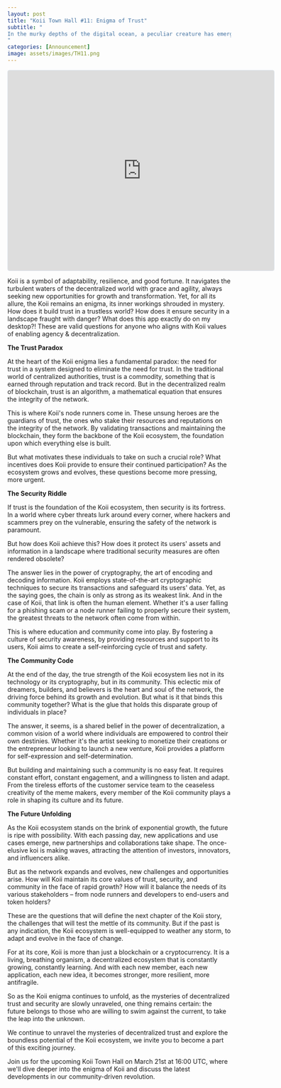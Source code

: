 ```yaml
---
layout: post
title: "Koii Town Hall #11: Enigma of Trust"
subtitle: "
In the murky depths of the digital ocean, a peculiar creature has emerged: the Koii. Elusive and enigmatic, this DePIN-based beast has captured the imagination of community members, with a diverse array of contributors into its ecosystem. But what exactly is Koii, and how can it manage to inspire fervent devotion among its followers?
"
categories: [Announcement]
image: assets/images/TH11.png
---
```


<iframe
  src="https://lu.ma/embed-checkout/evt-eH3YneWAHRiAYJr"
  width="600"
  height="450"
  frameborder="0"
  style="border: 1px solid #bfcbda88; border-radius: 4px;"
  allowfullscreen=""
  aria-hidden="false"
  tabindex="0"
></iframe>




Koii is a symbol of adaptability, resilience, and good fortune. It navigates the turbulent waters of the decentralized world with grace and agility, always seeking new opportunities for growth and transformation. Yet, for all its allure, the Koii remains an enigma, its inner workings shrouded in mystery. How does it build trust in a trustless world? How does it ensure security in a landscape fraught with danger? What does this app exactly do on my desktop?! These are valid questions for anyone who aligns with Koii values of enabling agency & decentralization.

**The Trust Paradox**

At the heart of the Koii enigma lies a fundamental paradox: the need for trust in a system designed to eliminate the need for trust. In the traditional world of centralized authorities, trust is a commodity, something that is earned through reputation and track record. But in the decentralized realm of blockchain, trust is an algorithm, a mathematical equation that ensures the integrity of the network.

This is where Koii's node runners come in. These unsung heroes are the guardians of trust, the ones who stake their resources and reputations on the integrity of the network. By validating transactions and maintaining the blockchain, they form the backbone of the Koii ecosystem, the foundation upon which everything else is built.

But what motivates these individuals to take on such a crucial role? What incentives does Koii provide to ensure their continued participation? As the ecosystem grows and evolves, these questions become more pressing, more urgent.

**The Security Riddle**

If trust is the foundation of the Koii ecosystem, then security is its fortress. In a world where cyber threats lurk around every corner, where hackers and scammers prey on the vulnerable, ensuring the safety of the network is paramount.

But how does Koii achieve this? How does it protect its users' assets and information in a landscape where traditional security measures are often rendered obsolete?

The answer lies in the power of cryptography, the art of encoding and decoding information. Koii employs state-of-the-art cryptographic techniques to secure its transactions and safeguard its users' data. Yet, as the saying goes, the chain is only as strong as its weakest link. And in the case of Koii, that link is often the human element. Whether it's a user falling for a phishing scam or a node runner failing to properly secure their system, the greatest threats to the network often come from within.

This is where education and community come into play. By fostering a culture of security awareness, by providing resources and support to its users, Koii aims to create a self-reinforcing cycle of trust and safety.

**The Community Code**

At the end of the day, the true strength of the Koii ecosystem lies not in its technology or its cryptography, but in its community. This eclectic mix of dreamers, builders, and believers is the heart and soul of the network, the driving force behind its growth and evolution.
But what is it that binds this community together? What is the glue that holds this disparate group of individuals in place?

The answer, it seems, is a shared belief in the power of decentralization, a common vision of a world where individuals are empowered to control their own destinies. Whether it's the artist seeking to monetize their creations or the entrepreneur looking to launch a new venture, Koii provides a platform for self-expression and self-determination.

But building and maintaining such a community is no easy feat. It requires constant effort, constant engagement, and a willingness to listen and adapt. From the tireless efforts of the customer service team to the ceaseless creativity of the meme makers, every member of the Koii community plays a role in shaping its culture and its future.

**The Future Unfolding**

As the Koii ecosystem stands on the brink of exponential growth, the future is ripe with possibility. With each passing day, new applications and use cases emerge, new partnerships and collaborations take shape. The once-elusive koi is making waves, attracting the attention of investors, innovators, and influencers alike.

But as the network expands and evolves, new challenges and opportunities arise. How will Koii maintain its core values of trust, security, and community in the face of rapid growth? How will it balance the needs of its various stakeholders – from node runners and developers to end-users and token holders?

These are the questions that will define the next chapter of the Koii story, the challenges that will test the mettle of its community. But if the past is any indication, the Koii ecosystem is well-equipped to weather any storm, to adapt and evolve in the face of change.

For at its core, Koii is more than just a blockchain or a cryptocurrency. It is a living, breathing organism, a decentralized ecosystem that is constantly growing, constantly learning. And with each new member, each new application, each new idea, it becomes stronger, more resilient, more antifragile.

So as the Koii enigma continues to unfold, as the mysteries of decentralized trust and security are slowly unraveled, one thing remains certain: the future belongs to those who are willing to swim against the current, to take the leap into the unknown.

We continue to unravel the mysteries of decentralized trust and explore the boundless potential of the Koii ecosystem, we invite you to become a part of this exciting journey. 

Join us for the upcoming Koii Town Hall on March 21st at 16:00 UTC, where we'll dive deeper into the enigma of Koii and discuss the latest developments in our community-driven revolution.


